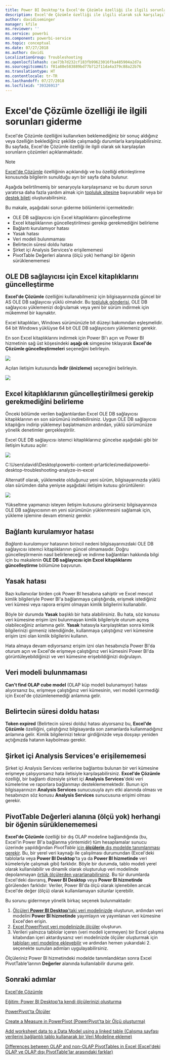 ```yaml
---
title: Power BI Desktop'ta Excel'de Çözümle özelliği ile ilgili sorunları giderme
description: Excel'de Çözümle özelliği ile ilgili olarak sık karşılaşılan sorunların çözümleri
author: davidiseminger
manager: kfile
ms.reviewer: ''
ms.service: powerbi
ms.component: powerbi-service
ms.topic: conceptual
ms.date: 07/27/2018
ms.author: davidi
LocalizationGroup: Troubleshooting
ms.openlocfilehash: cae73b7d232cf183fb99623016fba485904a2d7a
ms.sourcegitcommit: f01a88e583889bd77b712f11da4a379c88a22b76
ms.translationtype: HT
ms.contentlocale: tr-TR
ms.lasthandoff: 07/27/2018
ms.locfileid: "39326913"
---
```

# <a name="troubleshooting-analyze-in-excel"></a>Excel'de Çözümle özelliği ile ilgili sorunları giderme
Excel'de Çözümle özelliğini kullanırken beklemediğiniz bir sonuç aldığınız veya özelliğin beklediğiniz şekilde çalışmadığı durumlarla karşılaşabilirsiniz. Bu sayfada, Excel'de Çözümle özelliği ile ilgili olarak sık karşılaşılan sorunların çözümleri açıklanmaktadır.

> [!NOTE]
> [Excel'de Çözümle](service-analyze-in-excel.md) özelliğinin açıklandığı ve bu özelliği etkinleştirme konusunda bilgilerin sunulduğu ayrı bir sayfa daha bulunur.
> 
> Aşağıda belirtilmemiş bir senaryoyla karşılaşırsanız ve bu durum sorun yaratırsa daha fazla yardım almak için [topluluk sitesine](http://community.powerbi.com/) başvurabilir veya bir [destek bileti](https://powerbi.microsoft.com/support/) oluşturabilirsiniz.
> 
> 

Bu makale, aşağıdaki sorun giderme bölümlerini içermektedir:

* OLE DB sağlayıcısı için Excel kitaplıklarını güncelleştirme
* Excel kitaplıklarının güncelleştirilmesi gerekip gerekmediğini belirleme
* Bağlantı kurulamıyor hatası
* Yasak hatası
* Veri modeli bulunmaması
* Belirtecin süresi doldu hatası
* Şirket içi Analysis Services'e erişilememesi
* PivotTable Değerleri alanına (ölçü yok) herhangi bir öğenin sürüklenememesi

## <a name="update-excel-libraries-for-the-ole-db-provider"></a>OLE DB sağlayıcısı için Excel kitaplıklarını güncelleştirme
**Excel'de Çözümle** özelliğini kullanabilmeniz için bilgisayarınızda güncel bir AS OLE DB sağlayıcısı yüklü olmalıdır. Bu [topluluk gönderisi](http://community.powerbi.com/t5/Service/Analyze-in-Excel-Initialization-of-the-data-source-failed/m-p/30837#M8081), OLE DB sağlayıcısı yüklemenizi doğrulamak veya yeni bir sürüm indirmek için mükemmel bir kaynaktır.

Excel kitaplıkları, Windows sürümünüzle bit düzeyi bakımından eşleşmelidir. 64 bit Windows yüklüyse 64 bit OLE DB sağlayıcısını yüklemeniz gerekir.

En son Excel kitaplıklarını indirmek için Power BI'ı açın ve Power BI hizmetinin sağ üst köşesindeki **aşağı ok** simgesine tıklayarak **Excel'de Çözümle güncelleştirmeleri** seçeneğini belirleyin.

![](media/desktop-troubleshooting-analyze-in-excel/tshoot-analyze-excel_1.png)

Açılan iletişim kutusunda **İndir (önizleme)** seçeneğini belirleyin.

![](media/desktop-troubleshooting-analyze-in-excel/tshoot-analyze-excel_2.png)

## <a name="determining-whether-you-need-to-update-your-excel-libraries"></a>Excel kitaplıklarının güncelleştirilmesi gerekip gerekmediğini belirleme
Önceki bölümde verilen bağlantılardan Excel OLE DB sağlayıcısı kitaplıklarının en son sürümünü indirebilirsiniz. Uygun OLE DB sağlayıcısı kitaplığını indirip yüklemeyi başlatmanızın ardından, yüklü sürümünüze yönelik denetimler gerçekleştirilir.

Excel OLE DB sağlayıcısı istemci kitaplıklarınız güncelse aşağıdaki gibi bir iletişim kutusu açılır:

![](media/desktop-troubleshooting-analyze-in-excel/troubleshoot-analyze-excel_3.png)

C:\Users\davidi\Desktop\powerbi-content-pr\articles\media\powerbi-desktop-troubleshooting-analyze-in-excel

Alternatif olarak, yüklemekte olduğunuz yeni sürüm, bilgisayarınızda yüklü olan sürümden daha yeniyse aşağıdaki iletişim kutusu görüntülenir:

![](media/desktop-troubleshooting-analyze-in-excel/troubleshoot-analyze-excel_2.png)

Yükseltme yapmanızı isteyen iletişim kutusunu görürseniz bilgisayarınıza OLE DB sağlayıcısının en yeni sürümünün yüklenmesini sağlamak için, yükleme işlemine devam etmeniz gerekir.

## <a name="connection-cannot-be-made-error"></a>Bağlantı kurulamıyor hatası
*Bağlantı kurulamıyor* hatasının birincil nedeni bilgisayarınızdaki OLE DB sağlayıcısı istemci kitaplıklarının güncel olmamasıdır. Doğru güncelleştirmenin nasıl belirleneceği ve indirme bağlantıları hakkında bilgi için bu makalenin **OLE DB sağlayıcısı için Excel kitaplıklarını güncelleştirme** bölümüne başvurun.

## <a name="forbidden-error"></a>Yasak hatası
Bazı kullanıcılar birden çok Power BI hesabına sahiptir ve Excel mevcut kimlik bilgileriyle Power BI'a bağlanmaya çalıştığında, erişmek istediğiniz veri kümesi veya rapora erişimi olmayan kimlik bilgilerini kullanabilir.

Böyle bir durumda **Yasak** başlıklı bir hata alabilirsiniz. Bu hata, söz konusu veri kümesine erişim izni bulunmayan kimlik bilgileriyle oturum açmış olabileceğiniz anlamına gelir. **Yasak** hatasıyla karşılaştıktan sonra kimlik bilgilerinizi girmeniz istendiğinde, kullanmaya çalıştığınız veri kümesine erişim izni olan kimlik bilgilerini kullanın.

Hata almaya devam ediyorsanız erişim izni olan hesabınızla Power BI'da oturum açın ve Excel'de erişmeye çalıştığınız veri kümesini Power BI'da görüntüleyebildiğinizi ve veri kümesine erişebildiğinizi doğrulayın.

## <a name="no-data-models"></a>Veri modeli bulunmaması
**Can't find OLAP cube model** (OLAP küp modeli bulunamıyor) hatası alıyorsanız bu, erişmeye çalıştığınız veri kümesinin, veri modeli içermediği için Excel'de çözümlenemediği anlamına gelir.

## <a name="token-expired-error"></a>Belirtecin süresi doldu hatası
**Token expired** (Belirtecin süresi doldu) hatası alıyorsanız bu, **Excel'de Çözümle** özelliğini, çalıştığınız bilgisayarda son zamanlarda kullanmadığınız anlamına gelir. Kimlik bilgilerinizi tekrar girdiğinizde veya dosyayı yeniden açtığınızda hatanın kaybolması gerekir.

## <a name="unable-to-access-on-premises-analysis-services"></a>Şirket içi Analysis Services'e erişilememesi
Şirket içi Analysis Services verilerine bağlantısı bulunan bir veri kümesine erişmeye çalışıyorsanız hata iletisiyle karşılaşabilirsiniz. **Excel'de Çözümle** özelliği, bir bağlantı dizesiyle şirket içi **Analysis Services**'deki veri kümelerine ve raporlara bağlanmayı desteklememektedir. Bunun için bilgisayarınızın **Analysis Services** sunucusuyla aynı etki alanında olması ve hesabınızın söz konusu **Analysis Services** sunucusuna erişimi olması gerekir.

## <a name="cant-drag-anything-to-the-pivottable-values-area-no-measures"></a>PivotTable Değerleri alanına (ölçü yok) herhangi bir öğenin sürüklenememesi
**Excel'de Çözümle** özelliği bir dış OLAP modeline bağlandığında (bu, Excel'in Power BI'a bağlanma yöntemidir) tüm hesaplamalar sunucu üzerinde yapıldığından *PivotTable* [için **ölçülerin** dış modelde tanımlanması gerekir](https://support.microsoft.com/kb/234700). Bu, bir yerel veri kaynağı ile çalışılması durumundan (Excel'deki tablolarla veya **Power BI Desktop**'ta ya da **Power BI hizmetinde** veri kümeleriyle çalışmak gibi) farklıdır. Böyle bir durumda, tablo modeli yerel olarak kullanılabilir ve dinamik olarak oluşturulup veri modelinde depolanmayan [örtük ölçülerden yararlanabilirsiniz](https://msdn.microsoft.com/library/gg399077.aspx). Bu tür durumlarda Excel'deki davranış, **Power BI Desktop** veya **Power BI hizmetinde** görülenden farklıdır: Veriler, Power BI'da ölçü olarak işlenebilen ancak Excel'de değer (ölçü) olarak kullanılamayan sütunlar içerebilir.

Bu sorunu gidermeye yönelik birkaç seçenek bulunmaktadır:

1. [Ölçüleri **Power BI Desktop**'taki veri modelinizde](desktop-tutorial-create-measures.md) oluşturun, ardından veri modelini **Power BI hizmetinde** yayımlayın ve yayımlanan veri kümesine Excel'den erişin.
2. [Excel PowerPivot veri modelinizde ölçüler](https://support.office.com/article/Create-a-Measure-in-Power-Pivot-d3cc1495-b4e5-48e7-ba98-163022a71198) oluşturun.
3. Verileri yalnızca tablolar içeren (veri modeli içermeyen) bir Excel çalışma kitabından içeri aktardıysanız veri modelinizde ölçüler oluşturmak için [tabloları veri modeline ekleyebilir](https://support.office.com/article/Add-worksheet-data-to-a-Data-Model-using-a-linked-table-d3665fc3-99b0-479d-ba09-a37640f5be42) ve ardından hemen yukarıdaki 2. seçenekte sunulan adımları uygulayabilirsiniz.

Ölçüleriniz Power BI hizmetindeki modelde tanımlandıktan sonra Excel PivotTable'larının **Değerler** alanında kullanılabilir duruma gelir.

## <a name="next-steps"></a>Sonraki adımlar
[Excel'de Çözümle](service-analyze-in-excel.md)

[Eğitim: Power BI Desktop'ta kendi ölçülerinizi oluşturma](desktop-tutorial-create-measures.md)

[PowerPivot'ta Ölçüler](https://msdn.microsoft.com/library/gg399077.aspx)

[Create a Measure in PowerPivot (PowerPivot'ta bir Ölçü oluşturma)](https://support.office.com/article/Create-a-Measure-in-Power-Pivot-d3cc1495-b4e5-48e7-ba98-163022a71198)

[Add worksheet data to a Data Model using a linked table (Çalışma sayfası verilerini bağlantılı tablo kullanarak bir Veri Modeline ekleme)](https://support.office.com/article/Add-worksheet-data-to-a-Data-Model-using-a-linked-table-d3665fc3-99b0-479d-ba09-a37640f5be42)

[Differences between OLAP and non-OLAP PivotTables in Excel (Excel'deki OLAP ve OLAP dışı PivotTable'lar arasındaki farklar)](https://support.microsoft.com/kb/234700)

